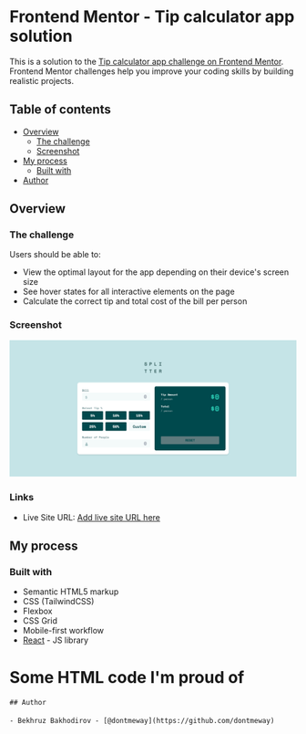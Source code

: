 # Frontend Mentor - Tip calculator app solution

This is a solution to the [Tip calculator app challenge on Frontend Mentor](https://www.frontendmentor.io/challenges/tip-calculator-app-ugJNGbJUX). Frontend Mentor challenges help you improve your coding skills by building realistic projects.

## Table of contents

- [Overview](#overview)
  - [The challenge](#the-challenge)
  - [Screenshot](#screenshot)
- [My process](#my-process)
  - [Built with](#built-with)
- [Author](#author)

## Overview

### The challenge

Users should be able to:

- View the optimal layout for the app depending on their device's screen size
- See hover states for all interactive elements on the page
- Calculate the correct tip and total cost of the bill per person

### Screenshot

![](./public/preview.png)

### Links

- Live Site URL: [Add live site URL here](https://data-rockets-test-task.vercel.app/)

## My process

### Built with

- Semantic HTML5 markup
- CSS (TailwindCSS)
- Flexbox
- CSS Grid
- Mobile-first workflow
- [React](https://reactjs.org/) - JS library
<h1>Some HTML code I'm proud of</h1>

```
## Author

- Bekhruz Bakhodirov - [@dontmeway](https://github.com/dontmeway)
```
